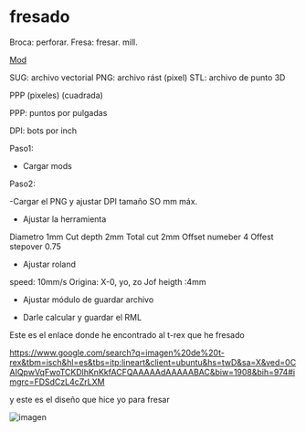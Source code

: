 # fresado

Broca: perforar. 
Fresa: fresar. mill.

 [Mod](http://mods.cba.mit.edu/)
 
 SUG: archivo vectorial
 PNG: archivo rást (pixel)
 STL: archivo de punto 3D
 
  PPP (pixeles)   (cuadrada)
  
 PPP: puntos por pulgadas
 
 DPI: bots por inch 
 
 Paso1:
 
 - Cargar mods
 
 Paso2:
 
 -Cargar el PNG y ajustar DPI tamaño SO mm máx.
 
 - Ajustar la herramienta
 
 Diametro 1mm
 Cut depth 2mm
 Total cut 2mm
 Offset numeber 4
 Offest stepover 0.75
 
 - Ajustar roland
  
  speed: 10mm/s
  Origina: X-0, yo, zo
  Jof heigth :4mm
- Ajustar módulo de guardar archivo

- Darle calcular y guardar el RML

Este es el enlace donde he encontrado al t-rex que he fresado

https://www.google.com/search?q=imagen%20de%20t-rex&tbm=isch&hl=es&tbs=itp:lineart&client=ubuntu&hs=twD&sa=X&ved=0CAIQpwVqFwoTCKDlhKnKkfACFQAAAAAdAAAAABAC&biw=1908&bih=974#imgrc=FDSdCzL4cZrLXM

y este es el diseño que hice yo para fresar

![imagen](https://user-images.githubusercontent.com/78345826/115836863-447ac900-a418-11eb-86fd-ffcad633c0f7.png)


